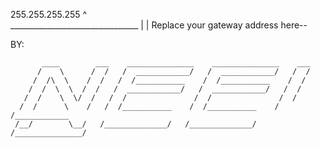 255.255.255.255
^
 \
  \________________________________
                                   |
                                   |
Replace your gateway address here--


BY:

           ____        ___    _______________    _______________    ___
          /    \      /  /   /  ____________/   /  ____________/   /  /
         /  /\  \    /  /   /  /___________    /  /___________    /  /
        /  /  \  \  /  /   /  ____________/   /  ____________/   /  /
       /  /    \  \/  /   /  /               /  /               /  /
      /  /      \    /   /  /___________    /  /___________    /  /____________
     /__/        \__/   /______________/   /______________/   /_______________/

